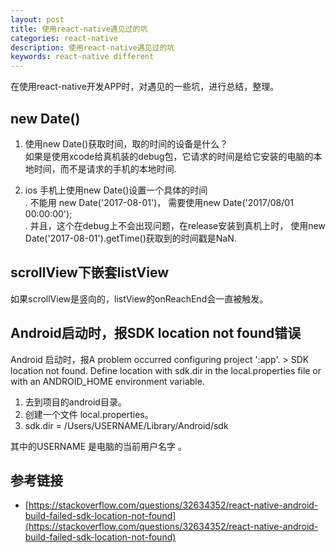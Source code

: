 ```yaml
---
layout: post
title: 使用react-native遇见过的坑
categories: react-native
description: 使用react-native遇见过的坑
keywords: react-native different
---
```


在使用react-native开发APP时，对遇见的一些坑，进行总结，整理。

## new Date()
1. 使用new Date()获取时间，取的时间的设备是什么？   
如果是使用xcode给真机装的debug包，它请求的时间是给它安装的电脑的本地时间，而不是请求的手机的本地时间.

2. ios 手机上使用new Date()设置一个具体的时间   
. 不能用 new Date('2017-08-01')， 需要使用new Date('2017/08/01 00:00:00');    
. 并且，这个在debug上不会出现问题，在release安装到真机上时， 使用new Date('2017-08-01').getTime()获取到的时间戳是NaN.

## scrollView下嵌套listView
如果scrollView是竖向的，listView的onReachEnd会一直被触发。

## Android启动时，报SDK location not found错误
Android 启动时，报A problem occurred configuring project ':app'. > SDK location not found. Define location with sdk.dir in the local.properties file or with an ANDROID_HOME environment variable.

1. 去到项目的android目录。
2. 创建一个文件 local.properties。
3. sdk.dir = /Users/USERNAME/Library/Android/sdk

其中的USERNAME 是电脑的当前用户名字 。

## 参考链接
- [https://stackoverflow.com/questions/32634352/react-native-android-build-failed-sdk-location-not-found](https://stackoverflow.com/questions/32634352/react-native-android-build-failed-sdk-location-not-found)
